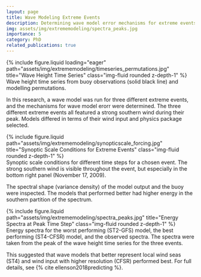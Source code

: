 ```yaml
---
layout: page
title: Wave Modeling Extreme Events
description: Determining wave model error mechanisms for extreme events
img: assets/img/extrememodeling/spectra_peaks.jpg
importance: 5
category: PhD
related_publications: true
---
```


<div class="row">
    <div class="col-sm mt-3 mt-md-0">
        {% include figure.liquid loading="eager" path="assets/img/extrememodeling/timeseries_permutations.jpg" title="Wave Height Time Series" class="img-fluid rounded z-depth-1" %}
    </div>
</div>
<div class="caption">
    Wave height time series from buoy observations (solid black line) and modelling permutations.
</div>

In this research, a wave model was run for three different extreme events, and the mechanisms for wave model erorr were determined. The three different extreme events all featured a strong southern wind during their peak. Models differed in terms of their wind input and physics package selected. 

<div class="row justify-content-sm-center">
    <div class="col-sm-8 mt-3 mt-md-0">
        {% include figure.liquid path="assets/img/extrememodeling/synopticscale_forcing.jpg" title="Synoptic Scale Conditions for Extreme Events" class="img-fluid rounded z-depth-1" %}
    </div>
</div>
<div class="caption">
    Synoptic scale conditions for different time steps for a chosen event. The strong southern wind is visible throughout the event, but especially in the bottom right panel (November 17, 2009).
</div>

The spectral shape (variance density) of the model output and the buoy were inspected. The models that performed better had higher energy in the southern partition of the spectrum. 

<div class="row justify-content-sm-center">
    <div class="col-sm-8 mt-3 mt-md-0">
        {% include figure.liquid path="assets/img/extrememodeling/spectra_peaks.jpg" title="Energy Spectra at Peak Time Step" class="img-fluid rounded z-depth-1" %}
    </div>
</div>
<div class="caption">
    Energy spectra for the worst performing (ST2-GFS) model, the best performing (ST4-CFSR) model, and the observed spectra. The spectra were taken from the peak of the wave height time series for the three events. 
</div>

This suggested that wave models that better represent local wind seas (ST4) and wind input with higher resolution (CFSR) performed best. For full details, see {% cite ellenson2018predicting %}.
